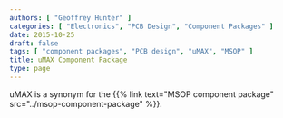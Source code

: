 ```yaml
---
authors: [ "Geoffrey Hunter" ]
categories: [ "Electronics", "PCB Design", "Component Packages" ]
date: 2015-10-25
draft: false
tags: [ "component packages", "PCB design", "uMAX", "MSOP" ]
title: uMAX Component Package
type: page
---
```


uMAX is a synonym for the {{% link text="MSOP component package" src="../msop-component-package" %}}.
